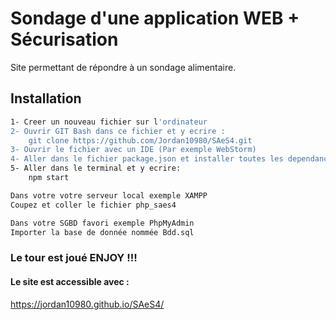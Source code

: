 
# Sondage d'une application WEB + Sécurisation

Site permettant de répondre à un sondage alimentaire.


## Installation


```bash
1- Creer un nouveau fichier sur l'ordinateur
2- Ouvrir GIT Bash dans ce fichier et y ecrire : 
    git clone https://github.com/Jordan10980/SAeS4.git
3- Ouvrir le fichier avec un IDE (Par exemple WebStorm)
4- Aller dans le fichier package.json et installer toutes les dependances en cliquant sur le bouton que l'IDE propose
5- Aller dans le terminal et y ecrire:
    npm start
```
    
```bash
Dans votre votre serveur local exemple XAMPP
Coupez et coller le fichier php_saes4
```

```bash
Dans votre SGBD favori exemple PhpMyAdmin
Importer la base de donnée nommée Bdd.sql
```

### Le tour est joué ENJOY !!!

#### Le site est accessible avec :
https://jordan10980.github.io/SAeS4/

